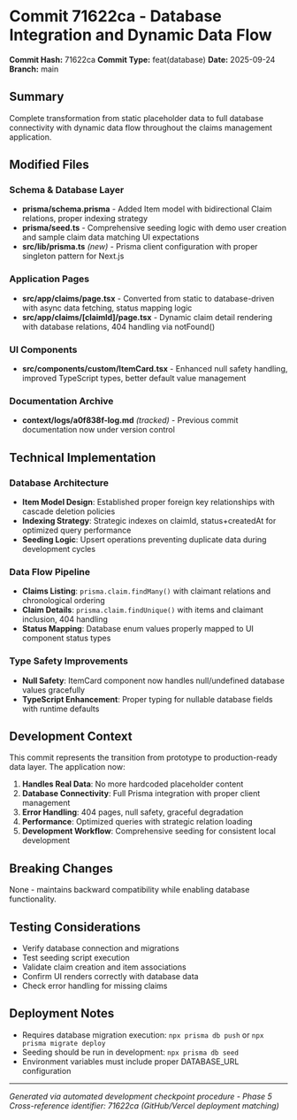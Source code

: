 # Commit 71622ca - Database Integration and Dynamic Data Flow

**Commit Hash:** 71622ca
**Commit Type:** feat(database)
**Date:** 2025-09-24
**Branch:** main

## Summary
Complete transformation from static placeholder data to full database connectivity with dynamic data flow throughout the claims management application.

## Modified Files

### Schema & Database Layer
- **prisma/schema.prisma** - Added Item model with bidirectional Claim relations, proper indexing strategy
- **prisma/seed.ts** - Comprehensive seeding logic with demo user creation and sample claim data matching UI expectations
- **src/lib/prisma.ts** *(new)* - Prisma client configuration with proper singleton pattern for Next.js

### Application Pages
- **src/app/claims/page.tsx** - Converted from static to database-driven with async data fetching, status mapping logic
- **src/app/claims/[claimId]/page.tsx** - Dynamic claim detail rendering with database relations, 404 handling via notFound()

### UI Components
- **src/components/custom/ItemCard.tsx** - Enhanced null safety handling, improved TypeScript types, better default value management

### Documentation Archive
- **context/logs/a0f838f-log.md** *(tracked)* - Previous commit documentation now under version control

## Technical Implementation

### Database Architecture
- **Item Model Design**: Established proper foreign key relationships with cascade deletion policies
- **Indexing Strategy**: Strategic indexes on claimId, status+createdAt for optimized query performance
- **Seeding Logic**: Upsert operations preventing duplicate data during development cycles

### Data Flow Pipeline
- **Claims Listing**: `prisma.claim.findMany()` with claimant relations and chronological ordering
- **Claim Details**: `prisma.claim.findUnique()` with items and claimant inclusion, 404 handling
- **Status Mapping**: Database enum values properly mapped to UI component status types

### Type Safety Improvements
- **Null Safety**: ItemCard component now handles null/undefined database values gracefully
- **TypeScript Enhancement**: Proper typing for nullable database fields with runtime defaults

## Development Context

This commit represents the transition from prototype to production-ready data layer. The application now:

1. **Handles Real Data**: No more hardcoded placeholder content
2. **Database Connectivity**: Full Prisma integration with proper client management
3. **Error Handling**: 404 pages, null safety, graceful degradation
4. **Performance**: Optimized queries with strategic relation loading
5. **Development Workflow**: Comprehensive seeding for consistent local development

## Breaking Changes
None - maintains backward compatibility while enabling database functionality.

## Testing Considerations
- Verify database connection and migrations
- Test seeding script execution
- Validate claim creation and item associations
- Confirm UI renders correctly with database data
- Check error handling for missing claims

## Deployment Notes
- Requires database migration execution: `npx prisma db push` or `npx prisma migrate deploy`
- Seeding should be run in development: `npx prisma db seed`
- Environment variables must include proper DATABASE_URL configuration

---
*Generated via automated development checkpoint procedure - Phase 5*
*Cross-reference identifier: 71622ca (GitHub/Vercel deployment matching)*
